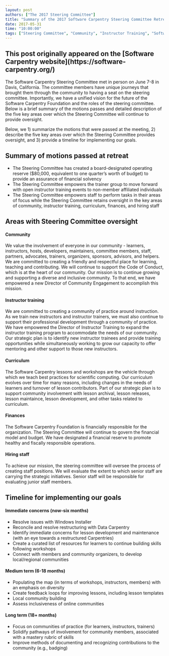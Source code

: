 ```yaml
---
layout: post
authors: ["The 2017 Steering Committee"]
title: "Summary of the 2017 Software Carpentry Steering Committee Retreat "
date: 2017-05-31
time: "10:00:00"
tags: ["Steering Committee", "Community", "Instructor Training", "Software Carpentry"]
---
```


<h2>This post originally appeared on the [Software Carpentry website](https://software-carpentry.org/)</h2>

The Software Carpentry Steering Committee met in person on June 7-8 in Davis, California.   The committee members have unique journeys that brought them through the community to having a seat on the steering committee. Importantly, we have a unified vision for the future of the Software Carpentry Foundation and the roles of the steering committee. Below is a brief summary of the motions passes and detailed description of the five key areas over which the Steering Committee will continue to provide oversight. 
 
Below, we 1) summarize the motions that were passed at the meeting, 2) describe the five key areas over which the Steering Committee provides oversight, and 3) provide a timeline for implementing our goals.

## Summary of motions passed at retreat

- The Steering Committee has created a board-designated operating reserve ($80,000, equivalent to one quarter’s worth of budget) to provide an assurance of financial solvency
- The Steering Committee empowers the trainer group to move forward with open instructor training events to non-member affiliated individuals 
- The Steering Committee empowers staff to perform tasks in their areas of focus while the Steering Committee retains oversight in the key areas of community, instructor training, curriculum, finances, and hiring staff

## Areas with Steering Committee oversight
 
#### Community
We value the involvement of everyone in our community - learners, instructors, hosts, developers, maintainers, committee members, staff, partners, advocates, trainers, organizers, sponsors, advisors, and helpers. We are committed to creating a friendly and respectful place for learning, teaching and contributing. We will continue to support the Code of Conduct, which is at the heart of our community. Our mission is to continue growing and supporting a diverse and inclusive community. To that end, we have empowered a new Director of Community Engagement to accomplish this mission.
 
#### Instructor training	
We are committed to creating a community of practice around instruction. As we train new instructors and instructor trainers, we must also continue to support their professional development through a community of practice. We have empowered the Director of Instructor Training to expand the instructor training program to accommodate the needs of our community. Our strategic plan is to identify new instructor trainees and provide training opportunities while simultaneously working to grow our capacity to offer mentoring and other support to those new instructors.
 
#### Curriculum
The Software Carpentry lessons and workshops are the vehicle through which we teach best practices for scientific computing. Our curriculum evolves over time for many reasons, including changes in the needs of learners and turnover of lesson contributors. Part of our strategic plan is to support community involvement with lesson archival, lesson releases, lesson maintaince, lesson development, and other tasks related to curriculum.
 
#### Finances
The Software Carpentry Foundation is financially responsible for the organization. The Steering Committee will continue to govern the financial model and budget. We have designated a financial reserve to promote healthy and fiscally responsible operations. 
 
#### Hiring staff 
To achieve our mission, the steering committee will oversee the process of creating staff positions. We will evaluate the extent to which senior staff are carrying the strategic initiatives.  Senior staff will be responsible for evaluating junior staff members. 
 
## Timeline for implementing our goals
 
#### Immediate concerns (now-six months)
- Resolve issues with Windows Installer
- Reconcile and resolve restructuring with Data Carpentry
- Identify immediate concerns for lesson development and maintenance (with an eye towards a restructured Carpentries)
- Create a curated list of resources for learners to continue building skills following workshops
- Connect with members and community organizers, to develop local/regional communities
 
#### Medium term (6-18 months)
- Populating the map (in terms of workshops, instructors, members) with an emphasis on diversity 
- Create feedback loops for improving lessons, including lesson templates
- Local community building
- Assess inclusiveness of online communities
 
#### Long term (18+ months) 
- Focus on communities of practice (for learners, instructors, trainers)
- Solidify pathways of involvement for community members, associated with a mastery rubric of skills
- Improve methods of documenting and recognizing contributions to the community (e.g., badging)
